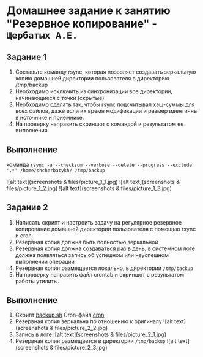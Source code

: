 # Домашнее задание к занятию "Резервное копирование" - `Щербатых А.Е.`

## Задание 1
1. Составьте команду rsync, которая позволяет создавать зеркальную копию домашней директории пользователя в директорию /tmp/backup
2. Необходимо исключить из синхронизации все директории, начинающиеся с точки (скрытые)
3. Необходимо сделать так, чтобы rsync подсчитывал хэш-суммы для всех файлов, даже если их время модификации и размер идентичны в источнике и приемнике.
4. На проверку направить скриншот с командой и результатом ее выполнения

## Выполнение
команда `rsync -a --checksum --verbose --delete --progress --exclude '.*' /home/shcherbatykh/ /tmp/backup`

 ![alt text](screenshots & files/picture_1_1.jpg)
 ![alt text](screenshots & files/picture_1_2.jpg)
 ![alt text](screenshots & files/picture_1_3.jpg)

## Задание 2
1. Написать скрипт и настроить задачу на регулярное резервное копирование домашней директории пользователя с помощью rsync и cron.
2. Резервная копия должна быть полностью зеркальной
3. Резервная копия должна создаваться раз в день, в системном логе должна появляться запись об успешном или неуспешном выполнении операции
4. Резервная копия размещается локально, в директории `/tmp/backup`
5. На проверку направить файл crontab и скриншот с результатом работы утилиты.

## Выполнение
1. Скрипт [backup.sh](files/backup.sh)
Cron-файл [cron](files/shcherbatykh)
2. Резервная копия зеркальна по отношению к оригиналу
   ![alt text](screenshots & files/picture_2_2.jpg)
3. Запись в логе
   ![alt text](screenshots & files/picture_2_1.jpg)
4. Резервная копия размещается в директории `/tmp/backup`
    ![alt text](screenshots & files/picture_2_3.jpg)
